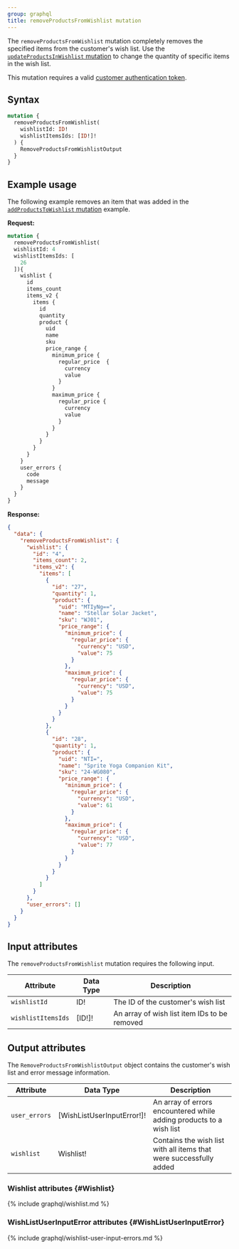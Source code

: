 ```yaml
---
group: graphql
title: removeProductsFromWishlist mutation
---
```


The `removeProductsFromWishlist` mutation completely removes the specified items from the customer's wish list. Use the [`updateProductsInWishlist` mutation]({{page.baseurl}}/graphql/mutations/remove-products-from-wishlist.html) to change the quantity of specific items in the wish list.

This mutation requires a valid [customer authentication token]({{page.baseurl}}/graphql/mutations/generate-customer-token.html).

## Syntax

```graphql
mutation {
  removeProductsFromWishlist(
    wishlistId: ID! 
    wishlistItemsIds: [ID!]!
  ) {
    RemoveProductsFromWishlistOutput
  }
}
  ```

## Example usage

The following example removes an item that was added in the [`addProductsToWishlist` mutation]({{page.baseurl}}/graphql/mutations/add-products-to-wishlist.html) example.

**Request:**

``` graphql
mutation {
  removeProductsFromWishlist(
  wishlistId: 4
  wishlistItemsIds: [
    26
  ]){
    wishlist {
      id
      items_count
      items_v2 {
        items {
          id
          quantity
          product {
            uid
            name
            sku
            price_range {
              minimum_price {
                regular_price  {
                  currency
                  value
                }
              }
              maximum_price {
                regular_price {
                  currency
                  value
                }
              }
            }
          }
        }
      }
    }
    user_errors {
      code
      message
    }
  }
}
```

**Response:**

```json
{
  "data": {
    "removeProductsFromWishlist": {
      "wishlist": {
        "id": "4",
        "items_count": 2,
        "items_v2": {
          "items": [
            {
              "id": "27",
              "quantity": 1,
              "product": {
                "uid": "MTIyNg==",
                "name": "Stellar Solar Jacket",
                "sku": "WJ01",
                "price_range": {
                  "minimum_price": {
                    "regular_price": {
                      "currency": "USD",
                      "value": 75
                    }
                  },
                  "maximum_price": {
                    "regular_price": {
                      "currency": "USD",
                      "value": 75
                    }
                  }
                }
              }
            },
            {
              "id": "28",
              "quantity": 1,
              "product": {
                "uid": "NTI=",
                "name": "Sprite Yoga Companion Kit",
                "sku": "24-WG080",
                "price_range": {
                  "minimum_price": {
                    "regular_price": {
                      "currency": "USD",
                      "value": 61
                    }
                  },
                  "maximum_price": {
                    "regular_price": {
                      "currency": "USD",
                      "value": 77
                    }
                  }
                }
              }
            }
          ]
        }
      },
      "user_errors": []
    }
  }
}
```

## Input attributes

The `removeProductsFromWishlist` mutation requires the following input.

Attribute |  Data Type | Description
--- | --- | ---
`wishlistId` | ID! | The ID of the customer's wish list
`wishlistItemsIds`| [ID!]! | An array of wish list item IDs to be removed

## Output attributes

The `RemoveProductsFromWishlistOutput` object contains the customer's wish list and error message information.

Attribute |  Data Type | Description
--- | --- | ---
`user_errors` | [WishListUserInputError!]! | An array of errors encountered while adding products to a wish list
`wishlist` | Wishlist! | Contains the wish list with all items that were successfully added

### Wishlist attributes {#Wishlist}

{% include graphql/wishlist.md %}

### WishListUserInputError attributes {#WishListUserInputError}

{% include graphql/wishlist-user-input-errors.md %}
